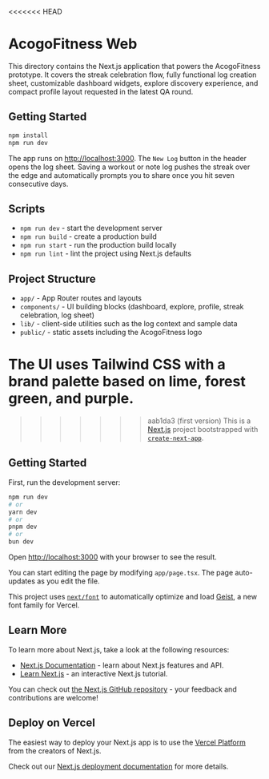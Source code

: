 <<<<<<< HEAD
# AcogoFitness Web

This directory contains the Next.js application that powers the AcogoFitness prototype. It covers the streak celebration flow, fully functional log creation sheet, customizable dashboard widgets, explore discovery experience, and compact profile layout requested in the latest QA round.

## Getting Started

```bash
npm install
npm run dev
```

The app runs on [http://localhost:3000](http://localhost:3000). The `New Log` button in the header opens the log sheet. Saving a workout or note log pushes the streak over the edge and automatically prompts you to share once you hit seven consecutive days.

## Scripts

- `npm run dev` - start the development server
- `npm run build` - create a production build
- `npm run start` - run the production build locally
- `npm run lint` - lint the project using Next.js defaults

## Project Structure

- `app/` - App Router routes and layouts
- `components/` - UI building blocks (dashboard, explore, profile, streak celebration, log sheet)
- `lib/` - client-side utilities such as the log context and sample data
- `public/` - static assets including the AcogoFitness logo

The UI uses Tailwind CSS with a brand palette based on lime, forest green, and purple.
=======
>>>>>>> aab1da3 (first version)
This is a [Next.js](https://nextjs.org) project bootstrapped with [`create-next-app`](https://nextjs.org/docs/app/api-reference/cli/create-next-app).

## Getting Started

First, run the development server:

```bash
npm run dev
# or
yarn dev
# or
pnpm dev
# or
bun dev
```

Open [http://localhost:3000](http://localhost:3000) with your browser to see the result.

You can start editing the page by modifying `app/page.tsx`. The page auto-updates as you edit the file.

This project uses [`next/font`](https://nextjs.org/docs/app/building-your-application/optimizing/fonts) to automatically optimize and load [Geist](https://vercel.com/font), a new font family for Vercel.

## Learn More

To learn more about Next.js, take a look at the following resources:

- [Next.js Documentation](https://nextjs.org/docs) - learn about Next.js features and API.
- [Learn Next.js](https://nextjs.org/learn) - an interactive Next.js tutorial.

You can check out [the Next.js GitHub repository](https://github.com/vercel/next.js) - your feedback and contributions are welcome!

## Deploy on Vercel

The easiest way to deploy your Next.js app is to use the [Vercel Platform](https://vercel.com/new?utm_medium=default-template&filter=next.js&utm_source=create-next-app&utm_campaign=create-next-app-readme) from the creators of Next.js.

Check out our [Next.js deployment documentation](https://nextjs.org/docs/app/building-your-application/deploying) for more details.
